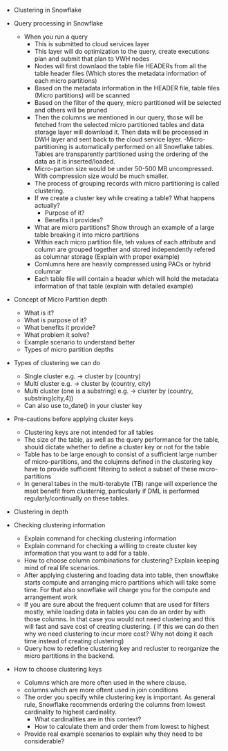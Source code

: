 - Clustering in Snowflake

- Query processing in Snowflake
    - When you run a query
        - This is submitted to cloud services layer
        - This layer will do optimization to the query, create executions plan and 
        submit that plan to VWH nodes
        - Nodes will first downlaod the table file HEADERs from all the table header files
        (Which stores the metadata information of each micro partitions)
        - Based on the metadata information in the HEADER file, table files (Micro partitions) will be scanned
        - Based on the filter of the query, micro partitioned will be selected and others
        will be pruned 
        - Then the columns we mentioned in our query, those will be fetched from the selected micro partitioned tables and data storage layer will download it. Then data will be processed in DWH layer and sent back to the cloud service layer.
        -Micro-partitioning is automatically performed on all Snowflake tables. Tables are transparently partitioned using the ordering of the data as it is inserted/loaded.
        - Micro-partion size would be under 50-500 MB uncompressed. With compression size
        would be much smaller.
        - The process of grouping records with micro partitioning is called clustering.
        - If we create a cluster key while creating a table? What happens actually?
            - Purpose of it?
            - Benefits it provides?
        - What are micro partitions? Show through an example of a large table breaking
        it into micro partitions
        - Within each micro partition file, teh values of each attribute and column are grouped together and stored independently refered as columnar storage (Explain with proper example)
        - Comlumns here are heavily compressed using PACs or hybrid columnar
        - Each table file will contain a header which will hold the metadata information
        of that table (explain with detailed example)
      

- Concept of Micro Partition depth
    - What is it?
    - What is purpose of it?
    - What benefits it provide?
    - What problem it solve?
    - Example scenario to understand better
    - Types of micro partition depths
    
- Types of clustering we can do
    - Single cluster e.g. -> cluster by (country)
    - Multi cluster e.g. -> cluster by (country, city)
    - Multi cluster (one is a substring) e.g. -> cluster by (country, substring(city,4))
    - Can also use to_date() in your cluster key

- Pre-cautions before applying cluster keys
    - Clustering keys are not intended for all tables
    - The size of the table, as well as the query performance for the table, should dictate whether to define
    a cluster key or not for the table
    - Table has to be large enough to consist of a sufficient large number of micro-partitions, and the colujmns
    defined in the clustering key have to provide sufficient filtering to select a subset of these micro-partitions
    - In general tabes in the multi-terabyte (TB) range will experience the msot benefit from clusternig, 
    particularly if DML is performed regularly/continually on these tables.


- Clustering in depth

- Checking clustering information
    - Explain command for checking clustering information
    - Explain command for checking a willing to create cluster key information that you want to add for a table.
    - How to choose column combinations for clustering? Explain keeping mind of real life scenarios.
    - After applying clustering and loading data into table, then snowflake starts compute and arranging micro partitions which will take some time. For that also snowflake will charge you for the compute and arrangement work
    - If you are sure about the frequent column that are used for filters mostly, while loading data in tables you
    can do an order by with those columns. In that case you would not need clustering and this will fast and save cost of creating clustering. ( If this we can do then why we need clustering to incur more cost? Why not doing it each time instead of creating clustering)
    - Query how to redefine clustering key and recluster to reorganize the micro partitions in the backend.

- How to choose clustering keys
    - Columns which are more often used in the where clause.
    - columns which are more oftent used in join conditions
    - The order you specify while clustering key is important. As general rule, Snowflake recommends ordering
    the columns from lowest cardinality to highest cardinality.
        - What cardinalities are in this context?
        - How to calculate them and order them from lowest to highest
    - Provide real example scenarios to explain why they need to be considerable?